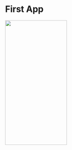 # First App

<img src="https://github.com/HyuckJoon0415/Flutter_Study/assets/145080176/14c2a807-35ea-4e72-bf71-dbfbe108707a" width="200" height="400">

